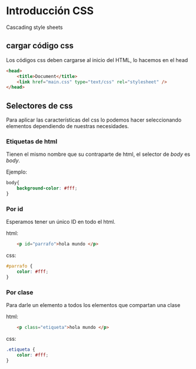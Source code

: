 # Introducción CSS

Cascading style sheets

## cargar código css

Los códigos css deben cargarse al inicio del HTML, lo hacemos en el head 

```html
<head>
	<title>Document</title>
	<link href="main.css" type="text/css" rel="stylesheet" />
</head>
```


## Selectores de css
Para aplicar las características del css lo podemos hacer seleccionando elementos dependiendo de nuestras necesidades. 

### Etiquetas de html 
Tienen el mismo nombre que su contraparte de html, el selector de *body* es *body*. 

Ejemplo:

```css
body{
	background-color: #fff;
}
```

### Por id

Esperamos tener un único ID en todo el html. 

html: 
```html
	<p id="parrafo">hola mundo </p>
```

css: 

```css
#parrafo {
	color: #fff;
}
```

### Por clase
Para darle un elemento a todos los elementos que compartan una clase

html: 
```html
	<p class="etiqueta">hola mundo </p>
```

css: 

```css
.etiqueta {
	color: #fff;
}
```



